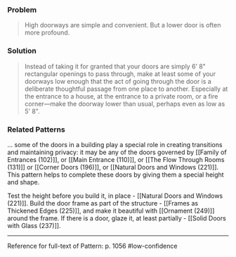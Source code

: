 ### Problem
>High doorways are simple and convenient. But a lower door is often more profound.

### Solution
>Instead of taking it for granted that your doors are simply 6’ 8" rectangular openings to pass through, make at least some of your doorways low enough that the act of going through the door is a deliberate thoughtful passage from one place to another. Especially at the entrance to a house, at the entrance to a private room, or a fire corner—make the doorway lower than usual, perhaps even as low as 5’ 8".

### Related Patterns
... some of the doors in a building play a special role in creating transitions and maintaining privacy: it may be any of the doors governed by [[Family of Entrances (102)]], or [[Main Entrance (110)]], or [[The Flow Through Rooms (131)]] or [[Corner Doors (196)]], or [[Natural Doors and Windows (221)]]. This pattern helps to complete these doors by giving them a special height and shape.

Test the height before you build it, in place - [[Natural Doors and Windows (221)]]. Build the door frame as part of the structure - [[Frames as Thickened Edges (225)]], and make it beautiful with [[Ornament (249)]] around the frame. If there is a door, glaze it, at least partially - [[Solid Doors with Glass (237)]].

---
Reference for full-text of Pattern: p. 1056 #low-confidence 